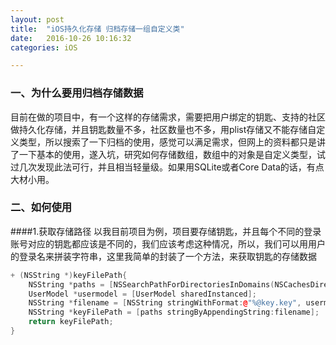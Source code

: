 ```yaml
---
layout: post
title:  "iOS持久化存储 归档存储一组自定义类"
date:   2016-10-26 10:16:32
categories: iOS 

---
```


### 一、为什么要用归档存储数据
目前在做的项目中，有一个这样的存储需求，需要把用户绑定的钥匙、支持的社区做持久化存储，并且钥匙数量不多，社区数量也不多，用plist存储又不能存储自定义类型，所以搜索了一下归档的使用，感觉可以满足需求，但网上的资料都只是讲了一下基本的使用，遂入坑，研究如何存储数组，数组中的对象是自定义类型，试过几次发现此法可行，并且相当轻量级。如果用SQLite或者Core Data的话，有点大材小用。
	
### 二、如何使用
####1.获取存储路径
以我目前项目为例，项目要存储钥匙，并且每个不同的登录账号对应的钥匙都应该是不同的，我们应该考虑这种情况，所以，我们可以用用户的登录名来拼装字符串，这里我简单的封装了一个方法，来获取钥匙的存储数据

```cpp
+ (NSString *)keyFilePath{
    NSString *paths = [NSSearchPathForDirectoriesInDomains(NSCachesDirectory, NSUserDomainMask, YES) lastObject];
    UserModel *usermodel = [UserModel sharedInstanced];
    NSString *filename = [NSString stringWithFormat:@"%@key.key", usermodel.userID];
    NSString *keyFilePath = [paths stringByAppendingString:filename];
    return keyFilePath;
}   
```